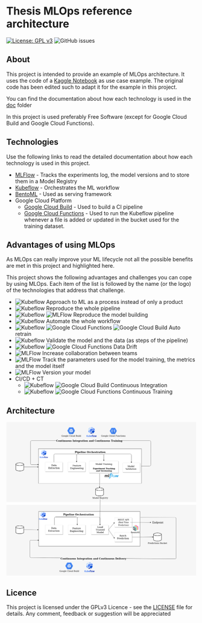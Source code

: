 # Thesis MLOps reference architecture
[![License: GPL v3](https://img.shields.io/badge/License-GPLv3-blue.svg)](https://www.gnu.org/licenses/gpl-3.0)
![GitHub issues](https://img.shields.io/github/issues/esalvucci/kubeflow-example)

## About
This project is intended to provide an example of MLOps architecture. It uses the code of a 
[Kaggle Notebook](https://www.kaggle.com/francoisraucent/forecasting-electricity-consumption-of-germany)
as use case example. The original code has been edited such to adapt it for the example in this project.

You can find the documentation about how each technology is used in the [doc](doc) folder 

In this project is used preferably Free Software (except for Google Cloud Build and Google Cloud Functions).

## Technologies
Use the following links to read the detailed documentation about how each technology is used in this project.

* [MLFlow](doc/mlflow) - Tracks the experiments log, the model versions and to store them in a Model Registry
* [Kubeflow](doc/kubeflow) - Orchestrates the ML workflow
* [BentoML](doc/bentoml) - Used as serving framework 
* Google Cloud Platform
    * [Google Cloud Build](doc/google_cloud_build) - Used to build a CI pipeline 
    * [Google Cloud Functions](doc/google_cloud_functions) - Used to run the Kubeflow pipeline whenever
a file is added or updated in the bucket used for the training dataset.

## Advantages of using MLOps
As MLOps can really improve your ML lifecycle not all the possible benefits are met in this project and highlighted here.

This project shows the following advantages and challenges you can cope by using MLOps. Each item of the list is
followed by the name (or the logo) of the technologies that address that challenge.
* ![Kubeflow](doc/images/kubeflow_logo_30x30.png) Approach to ML as a process instead of only a product
* ![Kubeflow](doc/images/kubeflow_logo_30x30.png) Reproduce the whole pipeline
* ![Kubeflow](doc/images/kubeflow_logo_30x30.png) ![MLFlow](doc/images/mlflow-logo_20x20.png) Reproduce the model building 
* ![Kubeflow](doc/images/kubeflow_logo_30x30.png) Automate the whole workflow
* ![Kubeflow](doc/images/kubeflow_logo_30x30.png) ![Google Cloud Functions](doc/images/gcf_logo_30x30.png)
  ![Google Cloud Build](doc/images/gcb_logo_30x30.png)
Auto retrain
* ![Kubeflow](doc/images/kubeflow_logo_30x30.png) Validate the model and the data (as steps of the pipeline)
* ![Kubeflow](doc/images/kubeflow_logo_30x30.png) ![Google Cloud Functions](doc/images/gcf_logo_30x30.png)
Data Drift
* ![MLFlow](doc/images/mlflow-logo_20x20.png) Increase collaboration between teams
* ![MLFlow](doc/images/mlflow-logo_20x20.png) Track the parameters used for the model training, the metrics and the model itself
* ![MLFlow](doc/images/mlflow-logo_20x20.png) Version your model
* CI/CD + CT
    * ![Kubeflow](doc/images/kubeflow_logo_30x30.png) ![Google Cloud Build](doc/images/gcb_logo_30x30.png)
    Continuous Integration
    * ![Kubeflow](doc/images/kubeflow_logo_30x30.png) ![Google Cloud Functions](doc/images/gcf_logo_30x30.png)
    Continuous Training

## Architecture
![Project Architecture](/doc/images/architecture.png)

## Licence
This project is licensed under the GPLv3 Licence - see the [LICENSE](LICENSE) file for details.
Any comment, feedback or suggestion will be appreciated
